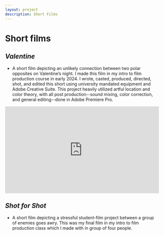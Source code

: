 ```yaml
---
layout: project
description: Short Films
---
```


# **Short films**

## _Valentine_ 
- A short film depicting an unlikely connection between two polar opposites on Valentine’s night. I made this film in my intro to film production course in early 2024. I wrote, casted, produced, directed, shot, and edited this short using university mandated equipment and Adobe Creative Suite. This project heavily utilized artful location and color theory, with all post production--sound mixing, color correction, and general editing--done in Adobe Premiere Pro.

<div style="padding:56.25% 0 0 0;position:relative;"><iframe src="https://player.vimeo.com/video/1016843346?h=223e0d61e1&amp;badge=0&amp;autopause=0&amp;player_id=0&amp;app_id=58479" frameborder="0" allow="autoplay; fullscreen; picture-in-picture; clipboard-write" style="position:absolute;top:0;left:0;width:100%;height:100%;" title="VALENTINES | Short film"></iframe></div><script src="https://player.vimeo.com/api/player.js"></script>

## _Shot for Shot_
- A short film depicting a stressful student-film project between a group of enemies goes awry. This was my final film in my intro to film production class which I made with in group of four people. 